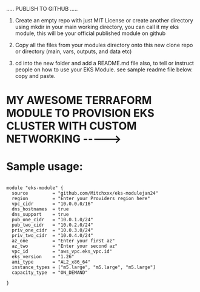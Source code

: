 ..... PUBLISH TO GITHUB .....

1. Create an empty repo with just MIT License or create another directory using mkdir in your main working directory, you can call it my eks module, this will be your official published module on github

2. Copy all the files from your modules directory onto this new clone repo or directory (main, vars, outputs, and data etc)

3. cd into the new folder and add a README.md file also, to tell or instruct people on how to use your EKS Module. see sample readme file below. copy and paste.


# MY AWESOME TERRAFORM MODULE TO PROVISION EKS CLUSTER WITH CUSTOM NETWORKING  ----->

# Sample usage:

~~~ 

module "eks-module" {
  source         = "github.com/Mitchxxx/eks-modulejan24"
  region         = "Enter your Providers region here"
  vpc_cidr       = "10.0.0.0/16"
  dns_hostnames  = true
  dns_support    = true
  pub_one_cidr   = "10.0.1.0/24"
  pub_two_cidr   = "10.0.2.0/24"
  priv_one_cidr  = "10.0.3.0/24"
  priv_two_cidr  = "10.0.4.0/24"
  az_one         = "Enter your first az"
  az_two         = "Enter your second az"
  vpc_id         = "aws_vpc.eks_vpc.id"
  eks_version    = "1.26"
  ami_type       = "AL2_x86_64"
  instance_types = ["m5.large", "m5.large", "m5.large"]
  capacity_type  = "ON_DEMAND"

}

~~~
